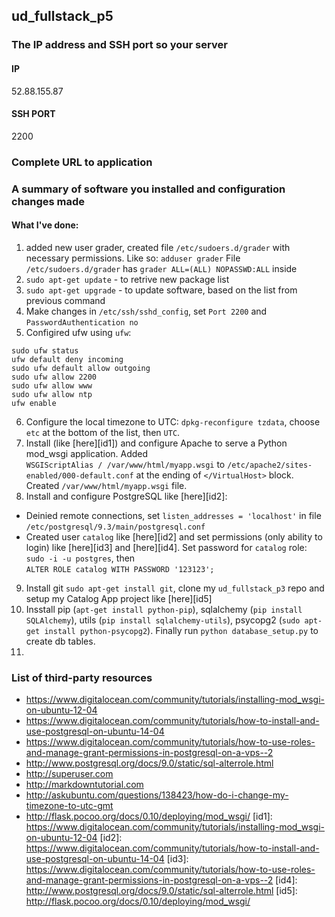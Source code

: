 ## ud_fullstack_p5
### The IP address and SSH port so your server
#### IP
52.88.155.87
#### SSH PORT
2200
### Complete URL to application

### A summary of software you installed and configuration changes made
#### What I've done:
1. added new user grader, created file `/etc/sudoers.d/grader` with necessary permissions. Like so: `adduser grader` File `/etc/sudoers.d/grader` has `grader ALL=(ALL) NOPASSWD:ALL` inside
2. `sudo apt-get update` - to retrive new package list
3. `sudo apt-get upgrade` - to update software, based on the list from previous command
4. Make changes in `/etc/ssh/sshd_config`, set `Port 2200` and `PasswordAuthentication no`
5. Configired ufw using `ufw`:

  ```{r tidy=FALSE}
sudo ufw status
ufw default deny incoming
sudo ufw default allow outgoing
sudo ufw allow 2200
sudo ufw allow www
sudo ufw allow ntp
ufw enable
```
6. Configure the local timezone to UTC: `dpkg-reconfigure tzdata`, choose `etc` at the bottom of the list, then `UTC`.
7. Install (like [here][id1]) and configure Apache to serve a Python mod_wsgi application. Added <br>`WSGIScriptAlias / /var/www/html/myapp.wsgi` to `/etc/apache2/sites-enabled/000-default.conf` at the ending of `</VirtualHost>` block. Created `/var/www/html/myapp.wsgi` file.
8. Install and configure PostgreSQL like [here][id2]:
  - Deinied remote connections, set `listen_addresses = 'localhost'` in file<br> `/etc/postgresql/9.3/main/postgresql.conf`
  - Created user `catalog` like [here][id2] and set permissions (only ability to login) like [here][id3] and [here][id4]. Set password for `catalog` role: `sudo -i -u postgres`, then <br> `ALTER ROLE catalog WITH PASSWORD '123123';`
9. Install git `sudo apt-get install git`, clone my `ud_fullstack_p3` repo and setup my Catalog App project like [here][id5]
10. Insstall pip (`apt-get install python-pip`), sqlalchemy (`pip install SQLAlchemy`), utils (`pip install sqlalchemy-utils`), psycopg2 (`sudo apt-get install python-psycopg2`). Finally run `python database_setup.py` to create db tables.
11. 

### List of third-party resources
* https://www.digitalocean.com/community/tutorials/installing-mod_wsgi-on-ubuntu-12-04
* https://www.digitalocean.com/community/tutorials/how-to-install-and-use-postgresql-on-ubuntu-14-04
* https://www.digitalocean.com/community/tutorials/how-to-use-roles-and-manage-grant-permissions-in-postgresql-on-a-vps--2
* http://www.postgresql.org/docs/9.0/static/sql-alterrole.html
* http://superuser.com
* http://markdowntutorial.com
* http://askubuntu.com/questions/138423/how-do-i-change-my-timezone-to-utc-gmt
* http://flask.pocoo.org/docs/0.10/deploying/mod_wsgi/
[id1]: https://www.digitalocean.com/community/tutorials/installing-mod_wsgi-on-ubuntu-12-04
[id2]: https://www.digitalocean.com/community/tutorials/how-to-install-and-use-postgresql-on-ubuntu-14-04
[id3]: https://www.digitalocean.com/community/tutorials/how-to-use-roles-and-manage-grant-permissions-in-postgresql-on-a-vps--2
[id4]: http://www.postgresql.org/docs/9.0/static/sql-alterrole.html
[id5]: http://flask.pocoo.org/docs/0.10/deploying/mod_wsgi/
